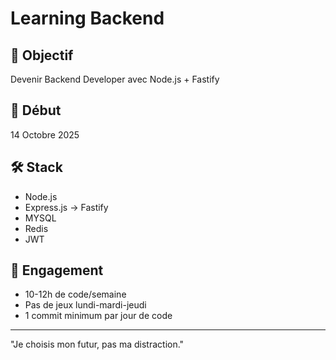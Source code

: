 # Learning Backend

## 🎯 Objectif

Devenir Backend Developer avec Node.js + Fastify

## 📅 Début

14 Octobre 2025

## 🛠️ Stack

- Node.js
- Express.js → Fastify
- MYSQL
- Redis
- JWT

## 💪 Engagement

- 10-12h de code/semaine
- Pas de jeux lundi-mardi-jeudi
- 1 commit minimum par jour de code

---

"Je choisis mon futur, pas ma distraction."
